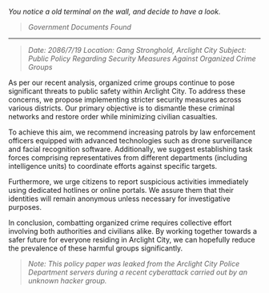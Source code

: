 *You notice a old terminal on the wall, and decide to have a look.*
>*Government Documents Found*
---
>*Date: 2086/7/19*
>*Location: Gang Stronghold, Arclight City*
>*Subject: Public Policy Regarding Security Measures Against Organized Crime Groups*

As per our recent analysis, organized crime groups continue to pose significant threats to public safety within Arclight City. To address these concerns, we propose implementing stricter security measures across various districts. Our primary objective is to dismantle these criminal networks and restore order while minimizing civilian casualties.

To achieve this aim, we recommend increasing patrols by law enforcement officers equipped with advanced technologies such as drone surveillance and facial recognition software. Additionally, we suggest establishing task forces comprising representatives from different departments (including intelligence units) to coordinate efforts against specific targets.

Furthermore, we urge citizens to report suspicious activities immediately using dedicated hotlines or online portals. We assure them that their identities will remain anonymous unless necessary for investigative purposes.

In conclusion, combatting organized crime requires collective effort involving both authorities and civilians alike. By working together towards a safer future for everyone residing in Arclight City, we can hopefully reduce the prevalence of these harmful groups significantly.

>*Note: This policy paper was leaked from the Arclight City Police Department servers during a recent cyberattack carried out by an unknown hacker group.*
